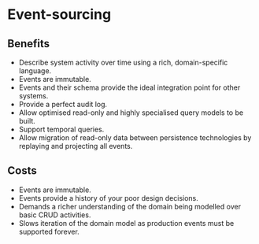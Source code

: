 # Event-sourcing

## Benefits

- Describe system activity over time using a rich, domain-specific language.
- Events are immutable.
- Events and their schema provide the ideal integration point for other systems.
- Provide a perfect audit log.
- Allow optimised read-only and highly specialised query models to be built.
- Support temporal queries.
- Allow migration of read-only data between persistence technologies by replaying and projecting all events.

## Costs

- Events are immutable.
- Events provide a history of your poor design decisions.
- Demands a richer understanding of the domain being modelled over basic CRUD activities.
- Slows iteration of the domain model as production events must be supported forever.

